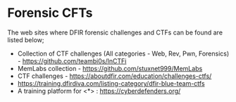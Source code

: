 # Forensic CFTs
The web sites where DFIR forensic challenges and CTFs can be found are listed below;


* Collection of CTF challenges (All categories - Web, Rev, Pwn, Forensics) - https://github.com/teambi0s/InCTFi
* MemLabs collection - https://github.com/stuxnet999/MemLabs
* CTF challenges - https://aboutdfir.com/education/challenges-ctfs/
* https://training.dfirdiva.com/listing-category/dfir-blue-team-ctfs
* A training platform for <*> : https://cyberdefenders.org/
